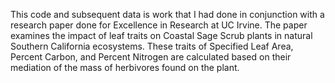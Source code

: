 This code and subsequent data is work that I had done in conjunction with a research paper done for Excellence in Research at UC Irvine. The paper examines the impact of leaf traits on Coastal Sage Scrub plants in natural Southern California ecosystems.  These traits of Specified Leaf Area, Percent Carbon, and Percent Nitrogen are calculated based on their mediation of the mass of herbivores found on the plant.
